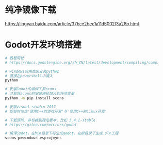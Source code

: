 # 纯净镜像下载
https://jingyan.baidu.com/article/37bce2bec1a11d5002f3a28b.html

# Godot开发环境搭建
```sh
# 教程网址
# https://docs.godotengine.org/zh_CN/latest/development/compiling/compiling_for_windows.html

# windows应用商店安装python
# 直接在powershell中键入
python

# 安装Godot的编译工具scons
# 注意将scons的安装路径加入到环境变量
python -m pip install scons

# 安装visual studio 2017
# 安装时勾选'使用C++的游戏开发'与'使用C++的Linux开发'

# 下载源码，并切换到稳定版本，比如 3.4.2-stable
# https://gitee.com/mirrors/godot

# 编译Godot，在bin目录下将生成godot，在根目录下生成.sln工程
scons p=windows vsproj=yes
```
